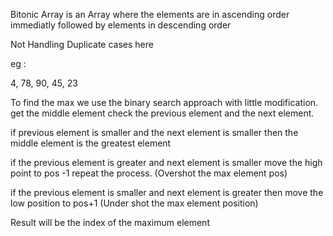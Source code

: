 Bitonic Array is an Array where the elements are
in ascending order immediatly followed by elements in descending order

Not Handling Duplicate cases here

eg :

4, 78, 90, 45, 23

To find the max we use the binary search approach with little modification.
get the middle element
check the previous element and the next element.

if previous element is smaller and the next element is smaller then the middle element is the greatest element

if the previous element is greater and next element is smaller move the high point to pos -1
repeat the process. (Overshot the max element pos)

if the previous element is smaller and next element is greater then move the low position to pos+1 (Under shot the max element position)


Result will be the index of the maximum element